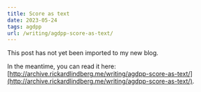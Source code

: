 ```yaml
---
title: Score as text
date: 2023-05-24
tags: agdpp
url: /writing/agdpp-score-as-text/
---
```


This post has not yet been imported to my new blog.

In the meantime, you can read it here: [http://archive.rickardlindberg.me/writing/agdpp-score-as-text/](http://archive.rickardlindberg.me/writing/agdpp-score-as-text/).
